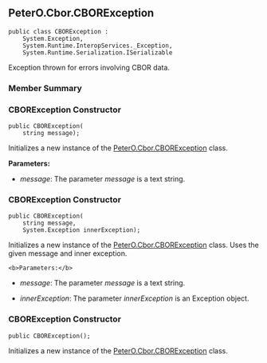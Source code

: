 ## PeterO.Cbor.CBORException

    public class CBORException :
        System.Exception,
        System.Runtime.InteropServices._Exception,
        System.Runtime.Serialization.ISerializable

 Exception thrown for errors involving CBOR data.

### Member Summary

<a id="Void_ctor_String"></a>
### CBORException Constructor

    public CBORException(
        string message);

 Initializes a new instance of the [PeterO.Cbor.CBORException](PeterO.Cbor.CBORException.md) class.

   <b>Parameters:</b>

 * <i>message</i>: The parameter  <i>message</i>
 is a text string.

<a id="Void_ctor_String_Exception"></a>
### CBORException Constructor

    public CBORException(
        string message,
        System.Exception innerException);

 Initializes a new instance of the [PeterO.Cbor.CBORException](PeterO.Cbor.CBORException.md) class. Uses the given message and inner exception.

    <b>Parameters:</b>

 * <i>message</i>: The parameter  <i>message</i>
 is a text string.

 * <i>innerException</i>: The parameter  <i>innerException</i>
 is an Exception object.

<a id="Void_ctor"></a>
### CBORException Constructor

    public CBORException();

 Initializes a new instance of the [PeterO.Cbor.CBORException](PeterO.Cbor.CBORException.md) class.
